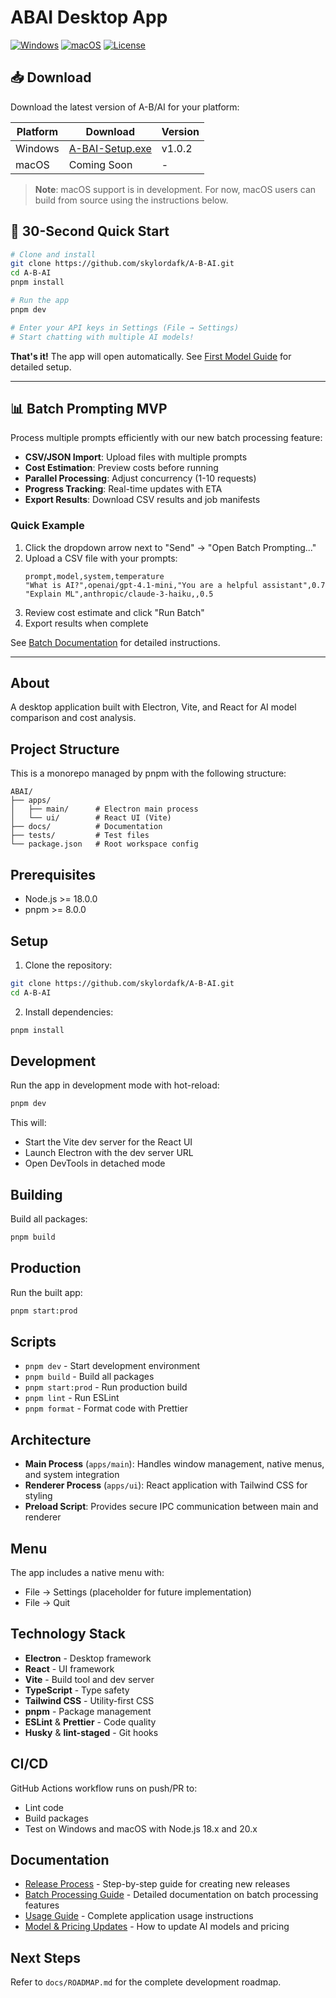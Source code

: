 # ABAI Desktop App

[![Windows](https://img.shields.io/badge/Windows-0078D6?style=for-the-badge&logo=windows&logoColor=white)](https://github.com/skylordafk/A-B-AI/releases)
[![macOS](https://img.shields.io/badge/macOS-000000?style=for-the-badge&logo=apple&logoColor=white)](https://github.com/skylordafk/A-B-AI/releases)
[![License](https://img.shields.io/badge/License-MIT-yellow.svg?style=for-the-badge)](LICENSE)

## 📥 Download

Download the latest version of A-B/AI for your platform:

| Platform | Download                                                                                               | Version |
| -------- | ------------------------------------------------------------------------------------------------------ | ------- |
| Windows  | [A-BAI-Setup.exe](https://github.com/skylordafk/A-B-AI/releases/latest/download/A-BAI-1.0.2-Setup.exe) | v1.0.2  |
| macOS    | Coming Soon                                                                                            | -       |

> **Note**: macOS support is in development. For now, macOS users can build from source using the instructions below.

## 🚀 30-Second Quick Start

```bash
# Clone and install
git clone https://github.com/skylordafk/A-B-AI.git
cd A-B-AI
pnpm install

# Run the app
pnpm dev

# Enter your API keys in Settings (File → Settings)
# Start chatting with multiple AI models!
```

**That's it!** The app will open automatically. See [First Model Guide](docs/first-model.md) for detailed setup.

---

## 📊 Batch Prompting MVP

Process multiple prompts efficiently with our new batch processing feature:

- **CSV/JSON Import**: Upload files with multiple prompts
- **Cost Estimation**: Preview costs before running
- **Parallel Processing**: Adjust concurrency (1-10 requests)
- **Progress Tracking**: Real-time updates with ETA
- **Export Results**: Download CSV results and job manifests

### Quick Example

1. Click the dropdown arrow next to "Send" → "Open Batch Prompting..."
2. Upload a CSV file with your prompts:
   ```csv
   prompt,model,system,temperature
   "What is AI?",openai/gpt-4.1-mini,"You are a helpful assistant",0.7
   "Explain ML",anthropic/claude-3-haiku,,0.5
   ```
3. Review cost estimate and click "Run Batch"
4. Export results when complete

See [Batch Documentation](docs/batch.md) for detailed instructions.

---

## About

A desktop application built with Electron, Vite, and React for AI model comparison and cost analysis.

## Project Structure

This is a monorepo managed by pnpm with the following structure:

```
ABAI/
├── apps/
│   ├── main/      # Electron main process
│   └── ui/        # React UI (Vite)
├── docs/          # Documentation
├── tests/         # Test files
└── package.json   # Root workspace config
```

## Prerequisites

- Node.js >= 18.0.0
- pnpm >= 8.0.0

## Setup

1. Clone the repository:

```bash
git clone https://github.com/skylordafk/A-B-AI.git
cd A-B-AI
```

2. Install dependencies:

```bash
pnpm install
```

## Development

Run the app in development mode with hot-reload:

```bash
pnpm dev
```

This will:

- Start the Vite dev server for the React UI
- Launch Electron with the dev server URL
- Open DevTools in detached mode

## Building

Build all packages:

```bash
pnpm build
```

## Production

Run the built app:

```bash
pnpm start:prod
```

## Scripts

- `pnpm dev` - Start development environment
- `pnpm build` - Build all packages
- `pnpm start:prod` - Run production build
- `pnpm lint` - Run ESLint
- `pnpm format` - Format code with Prettier

## Architecture

- **Main Process** (`apps/main`): Handles window management, native menus, and system integration
- **Renderer Process** (`apps/ui`): React application with Tailwind CSS for styling
- **Preload Script**: Provides secure IPC communication between main and renderer

## Menu

The app includes a native menu with:

- File → Settings (placeholder for future implementation)
- File → Quit

## Technology Stack

- **Electron** - Desktop framework
- **React** - UI framework
- **Vite** - Build tool and dev server
- **TypeScript** - Type safety
- **Tailwind CSS** - Utility-first CSS
- **pnpm** - Package management
- **ESLint** & **Prettier** - Code quality
- **Husky** & **lint-staged** - Git hooks

## CI/CD

GitHub Actions workflow runs on push/PR to:

- Lint code
- Build packages
- Test on Windows and macOS with Node.js 18.x and 20.x

## Documentation

- [Release Process](./RELEASE.md) - Step-by-step guide for creating new releases
- [Batch Processing Guide](./docs/batch.md) - Detailed documentation on batch processing features
- [Usage Guide](./USAGE.md) - Complete application usage instructions
- [Model & Pricing Updates](./docs/MODEL_PRICING_UPDATE_PROCESS.md) - How to update AI models and pricing

## Next Steps

Refer to `docs/ROADMAP.md` for the complete development roadmap.
